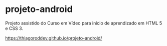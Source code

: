 # projeto-android
Projeto assistido do Curso em Vídeo para início de aprendizado em HTML 5 e CSS 3.

https://thiagoroddev.github.io/projeto-android/
